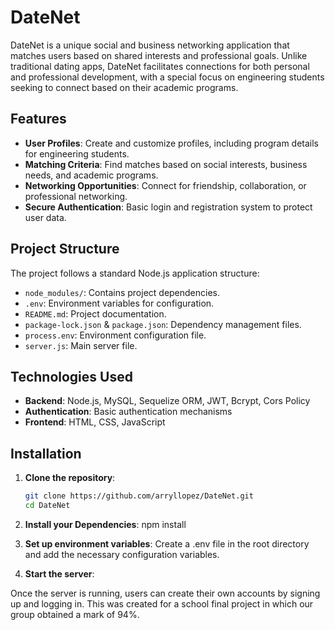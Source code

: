 # DateNet

DateNet is a unique social and business networking application that matches users based on shared interests and professional goals. Unlike traditional dating apps, DateNet facilitates connections for both personal and professional development, with a special focus on engineering students seeking to connect based on their academic programs.

## Features

- **User Profiles**: Create and customize profiles, including program details for engineering students.
- **Matching Criteria**: Find matches based on social interests, business needs, and academic programs.
- **Networking Opportunities**: Connect for friendship, collaboration, or professional networking.
- **Secure Authentication**: Basic login and registration system to protect user data.

## Project Structure

The project follows a standard Node.js application structure:


- `node_modules/`: Contains project dependencies.
- `.env`: Environment variables for configuration.
- `README.md`: Project documentation.
- `package-lock.json` & `package.json`: Dependency management files.
- `process.env`: Environment configuration file.
- `server.js`: Main server file.

## Technologies Used

- **Backend**: Node.js, MySQL, Sequelize ORM, JWT, Bcrypt, Cors Policy
- **Authentication**: Basic authentication mechanisms
- **Frontend**: HTML, CSS, JavaScript

## Installation

1. **Clone the repository**:

   ```bash
   git clone https://github.com/arryllopez/DateNet.git
   cd DateNet

2. **Install your Dependencies**:
  npm install

3. **Set up environment variables**:
   Create a .env file in the root directory and add the necessary configuration variables.

4. **Start the server**:

Once the server is running, users can create their own accounts by signing up and logging in. This was created for a school final project in which our group obtained a mark of 94%. 
